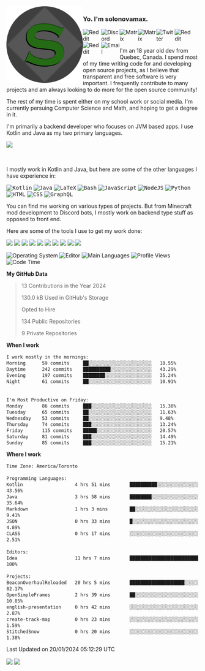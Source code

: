 <img align="left" alt="Avatar" width="200px" src="https://raw.githubusercontent.com/solonovamax/solonovamax/main/solonovamax-circle.png" />

### Yo. I'm solonovamax.

<a href="https://gitlab.com/solonovamax">
    <img align="left" alt="Reddit" width="48px" src="https://img.icons8.com/color/2x/gitlab.png">
</a>

<a href="https://discord.solonovamax.gay">
    <img align="left" alt="Discord" width="48px" src="https://img.icons8.com/color/2x/discord-logo.png">
</a>

<a href="https://matrix.to/#/@solonovamax:matrix.org?#gh-light-mode-only">
    <img align="left" alt="Matrix" width="48px" src="https://img.icons8.com/000000/material/2x/matrix-logo.png">
</a>
<a href="https://matrix.to/#/@solonovamax:matrix.org?#gh-dark-mode-only">
    <img align="left" alt="Matrix" width="48px" src="https://img.icons8.com/FFFFFF/material/2x/matrix-logo.png">
</a>

<a href="https://twitter.com/solonovamax">
    <img align="left" alt="Twitter" width="48px" src="https://img.icons8.com/color/2x/twitter.png">
</a>

<!-- <a href="https://twitch.tv/solonovamax">
    <img align="left" alt="Twitch" width="48px" src="https://img.icons8.com/color/2x/twitch.png">
</a> -->

<a href="https://reddit.com/u/solonovamax">
    <img align="left" alt="Reddit" width="48px" src="https://img.icons8.com/color/2x/reddit.png">
</a>

<a href="https://www.youtube.com/channel/UCTxCeyGu41WfEBT8mXpjHMA">
    <img align="left" alt="Reddit" width="48px" src="https://img.icons8.com/color/2x/youtube.png">
</a>

<a href="mailto:solonovamax@12oclockpoint.com">
    <img align="left" alt="Email" width="48px" src="https://img.icons8.com/fluency/2x/mail.png">
</a>

<!-- <a href="https://open.spotify.com/user/solonovamax">
    <img align="left" alt="Spotify" width="48px" src="https://img.icons8.com/color/2x/spotify.png">
</a> -->

<br/>
<br/>

I'm an 18 year old dev from Quebec, Canada.
I spend most of my time writing code for and developing open source projects, as I believe that transparent and free software is very important.
I frequently contribute to many projects and am always looking to do more for the open source community!

The rest of my time is spent either on my school work or social media. I'm currently persuing Computer Science and Math, and hoping to get a degree in it.

I'm primarily a backend developer who focuses on JVM based apps. I use Kotlin and Java as my two primary languages.


<a href="https://github.com/ryo-ma/github-profile-trophy"><img src="https://github-profile-trophy.vercel.app/?username=solonovamax&margin-w=15&row=1"/></a> 

<br/>

I mostly work in Kotlin and Java, but here are some of the other languages I have experience in:

<kbd><img height="32" alt="Kotlin" src="https://img.icons8.com/color/1x/kotlin.png"></kbd>
<kbd><img height="32" alt="Java" src="https://img.icons8.com/color/1x/java-coffee-cup-logo.png"></kbd>
<kbd><img height="32" alt="LaTeX" src="https://img.icons8.com/color/1x/latex.png"></kbd>
<kbd><img height="32" alt="Bash" src="https://img.icons8.com/color/1x/console.png"></kbd>
<kbd><img height="32" alt="JavaScript" src="https://img.icons8.com/color/1x/javascript.png"></kbd>
<kbd><img height="32" alt="NodeJS" src="https://img.icons8.com/color/1x/nodejs.png"></kbd>
<kbd><img height="32" alt="Python" src="https://img.icons8.com/color/1x/python.png"></kbd>
<kbd><img height="32" alt="HTML" src="https://img.icons8.com/color/1x/html-5.png"></kbd>
<kbd><img height="32" alt="CSS" src="https://img.icons8.com/color/1x/css3.png"></kbd>
<kbd><img height="32" alt="GraphQL" src="https://img.icons8.com/color/1x/graphql.png"></kbd>

You can find me working on various types of projects.
But from Minecraft mod development to Discord bots, I mostly work on backend type stuff as opposed to front end.

Here are some of the tools I use to get my work done:

<kbd><img height="32" src="https://img.icons8.com/color/2x/intellij-idea.png"></kbd>
<kbd><img height="32" src="https://img.icons8.com/color/2x/linux.png"></kbd>
<kbd><img height="32" src="https://img.icons8.com/fluent/2x/console.png"></kbd>
<kbd><img height="32" src="https://img.icons8.com/color/2x/open-source.png"></kbd>
<kbd><img height="32" src="https://img.icons8.com/color/2x/git.png"></kbd>
<kbd><img height="32" src="https://img.icons8.com/color/2x/docker.png"></kbd>
<kbd><img height="32" src="https://img.icons8.com/color/2x/mongodb.png"></kbd>
<kbd><img height="32" src="https://img.icons8.com/color/2x/nginx.png"></kbd>
<a href="?#gh-light-mode-only"><kbd><img height="32" src="https://img.icons8.com/metro/2x/mysql.png"></kbd></a>
<a href="?#gh-dark-mode-only"><kbd><img height="32" src="https://img.icons8.com/FFFFFF/metro/2x/mysql.png"></kbd></a>

![Operating System](https://img.shields.io/badge/OS-Arch%20Linux-informational?style=for-the-badge&logo=Arch%20Linux&logoColor=white&color=007ec6)
![Editor](https://img.shields.io/badge/Editor-IntelliJ%20Idea-informational?style=for-the-badge&logo=IntelliJ%20Idea&logoColor=white&color=007ec6)
![Main Languages](https://img.shields.io/badge/Main%20Languages-Java%20%26%20Kotlin-informational?style=for-the-badge&logo=Java&logoColor=white&color=007ec6)
![Profile Views](https://komarev.com/ghpvc/?username=solonovamax&color=blue&style=for-the-badge)
![Code Time](https://img.shields.io/endpoint?url=https://wakapi.dev/api/compat/shields/v1/solonovamax/interval:all_time&label=Code%20Time&style=for-the-badge&color=blue)

<!--START_SECTION:waka-->
**My GitHub Data**

> 13 Contributions in the Year 2024
> 
> 130.0 kB Used in GitHub's Storage
> 
> Opted to Hire
> 
> 134 Public Repositories
> 
> 9 Private Repositories
> 
**When I work** 

```text
I work mostly in the mornings: 
Morning      59 commits     ██░░░░░░░░░░░░░░░░░░░░░░░   10.55% 
Daytime      242 commits    ██████████░░░░░░░░░░░░░░░   43.29% 
Evening      197 commits    ████████░░░░░░░░░░░░░░░░░   35.24% 
Night        61 commits     ██░░░░░░░░░░░░░░░░░░░░░░░   10.91%


I'm Most Productive on Friday: 
Monday       86 commits     ███░░░░░░░░░░░░░░░░░░░░░░   15.38% 
Tuesday      65 commits     ██░░░░░░░░░░░░░░░░░░░░░░░   11.63% 
Wednesday    53 commits     ██░░░░░░░░░░░░░░░░░░░░░░░   9.48% 
Thursday     74 commits     ███░░░░░░░░░░░░░░░░░░░░░░   13.24% 
Friday       115 commits    █████░░░░░░░░░░░░░░░░░░░░   20.57% 
Saturday     81 commits     ███░░░░░░░░░░░░░░░░░░░░░░   14.49% 
Sunday       85 commits     ███░░░░░░░░░░░░░░░░░░░░░░   15.21%

```


**Where I work** 

```text
Time Zone: America/Toronto

Programming Languages: 
Kotlin                   4 hrs 51 mins       ██████████░░░░░░░░░░░░░░░   43.56% 
Java                     3 hrs 58 mins       ████████░░░░░░░░░░░░░░░░░   35.64% 
Markdown                 1 hrs 3 mins        ██░░░░░░░░░░░░░░░░░░░░░░░   9.41% 
JSON                     0 hrs 33 mins       █░░░░░░░░░░░░░░░░░░░░░░░░   4.89% 
CLASS                    0 hrs 17 mins       ░░░░░░░░░░░░░░░░░░░░░░░░░   2.51%

Editors: 
Idea                     11 hrs 7 mins       █████████████████████████   100%

Projects: 
BeaconOverhaulReloaded   20 hrs 5 mins       ████████████████████░░░░░   82.17% 
OpenSimpleFrames         2 hrs 39 mins       ██░░░░░░░░░░░░░░░░░░░░░░░   10.85% 
english-presentation     0 hrs 42 mins       ░░░░░░░░░░░░░░░░░░░░░░░░░   2.87% 
create-track-map         0 hrs 23 mins       ░░░░░░░░░░░░░░░░░░░░░░░░░   1.59% 
StitchedSnow             0 hrs 20 mins       ░░░░░░░░░░░░░░░░░░░░░░░░░   1.38%

```


 Last Updated on 20/01/2024 05:12:29 UTC
<!--END_SECTION:waka-->

<div style="white-space:nowrap;width:100%;position: relative;display: inline-block">
<img align="center" src="https://github-readme-stats.vercel.app/api?username=solonovamax&custom_title=solonovamax%27s%20Github%20Stats&langs_count=5&include_all_commits=true&count_private=true&show_icons=true&theme=github_dark"/>
<img align="center" src="https://github-readme-stats.vercel.app/api/wakatime?api_domain=wakapi.dev&username=solonovamax&range=last_30_days&custom_title=solonovamax%27s+Primary+Languages+%28Last+Month%29&langs_count=10&show_icons=true&theme=github_dark"/>
</div>

